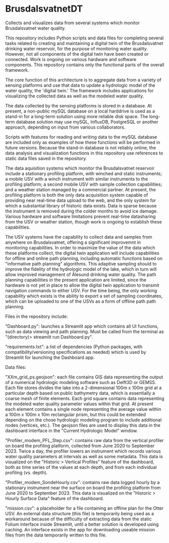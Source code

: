 # BrusdalsvatnetDT
Collects and visualizes data from several systems which monitor Brusdalsvatnet water quality.

This repository includes Python scripts and data files for completing several tasks related to creating and maintaining a digital twin of the Brusdalsvatnet drinking water reservoir, for the purpose of monitoring water quality. However, not all components of the digital twin have been created or connected. Work is ongoing on various hardware and software components. This repository contains only the functional parts of the overall framework.

The core function of this architecture is to aggregate data from a variety of sensing platforms and use that data to update a hydrologic model of the water quality, the 'digital twin.' The framework includes applications for visualizing the collected data as well as the modeled water quality. 

The data collected by the sensing platforms is stored in a database. At present, a non-public mySQL database on a local harddrive is used as a stand-in for a long-term solution using more reliable disk space. The long-term database solution may use mySQL, InfluxDB, PostgreSQL or another approach, depending on input from various collaborators. 

Scripts with features for reading and writing data to the mySQL database are included only as examples of how these functions will be performed in future versions. Because the stand-in database is not reliably online, the data analysis and visualization functions in this repository use references to static data files saved in the repository.

The data aquisition systems which monitor the Brusdalsvatnet reservoir include a stationary profiling platform, with winched and static instruments; a mobile USV with a winch instrument with similar instruments to the profiling platform; a second mobile USV with sample collection capabilities; and a weather station managed by a commercial partner. At present, the profiling platform is both the only data acquisition system capable of providing near real-time data upload to the web, and the only system for which a substantial library of historic data exists. Data is sparse because the instrument is removed during the colder months to avoid ice damage.  Various hardware and software limitations prevent real-time datasharing from the USV or weather station, though work is ongoing to establish these capabilities.

The USV systems have the capability to collect data and samples from anywhere on Brusdalsvatnet, offering a significant improvemnt in monitoring capabilities. In order to maximize the value of the data which these platforms collect, the digital twin application will include capabilities for offline and online path planning, including automatic functions based on "informative path planning" algorithms. This adaptive sampling should to improve the fidelity of the hydrologic model of the lake, which in turn will allow improved management of Ålesund drinking water quality. The path planning capabilities in the present application are limited, since the hardware is not yet in place to allow the digital twin application to transmit navigation commands to either USV. For the time being, the only working capability which exists is the ability to export a set of sampling coordinates, which can be uploaded to one of the USVs as a form of offline path path planning.


Files in the repository include:

"Dashboard.py": launches a Streamlit app which contains all UI functions, such as data viewing and path planning. Must be called from the terminal as "(directory)> streamlit run Dashboard.py".

"requirements.txt": a list of dependencies (Python packages, with compatibility/versioning specifications as needed) which is used by Streamlit for launching the Dashboard app.

Data files:

"XXm_grid_ps.geojson": each file contains GIS data representing the output of a numerical hydrologic modeling software such as Delft3D or GEMSS. Each file stores divides the lake into a 2-dimensional 100m x 100m grid at a particular depth based on public bathymetry data, which is essentially a coarse mesh of finite elements. Each grid square contains data representing the modeled water quality parameter values within that grid. At present each element contains a single node representing the average value within a 100m x 100m x 10m rectangular prism, but this could be extended depending on the chose hydrologic modeling program to include additional nodes (vertices, etc.). The geojson files are used to display this data in the dashboard interface in the "Current Hydrologic Model" window.

"Profiler_modem_PFL_Step.csv": contains raw data from the vertical profiler on board the profiling platform, collected from June 2020 to September 2023. Twice a day, the profiler lowers an instrument which records various water quality parameters at intervals as well as some metadata. This data is visualized on the "Historic > Vertical Profiles" feature of the dashboard, both as time series of the values at each depth, and from each individual profiling (vs. depth).

"Profiler_modem_SondeHourly.csv": contains raw data logged hourly by a stationary instrument near the surface on board the profiling platform from June 2020 to September 2023. This data is visualized on the "Historic > Hourly Surface Data" feature of the dashboard.

"mission.csv": a placeholder for a file containing an offline plan for the Otter USV. An external data structure (this file) is temporarily being used as a workaround because of the difficulty of extracting data from the static Folium interface inside Streamlit, until a better solution is developed using caching. An interface exists in the app for downloading useable mission files from the data temporarily written to this file.

